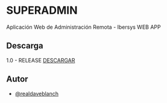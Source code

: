 # SUPERADMIN
Aplicación Web de Administración Remota - Ibersys 	WEB APP

## Descarga 
1.0 - RELEASE [DESCARGAR](https://github.com/realdaveblanch/SUPERADMIN/releases/download/DESCARGAR/SUPERADMIN.zip)


## Autor
- [@realdaveblanch](https://github.com/realdaveblanch)
